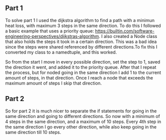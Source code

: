 ## Part 1

To solve part 1 I used the dijkstra algorithm to find a path with a minimun heat loss, with maximum 3 steps in the same direction. To do this I followed a basic example that uses a priority queue: https://builtin.com/software-engineering-perspectives/dijkstras-algorithm. I also created a Node class that also holds the steps it took in a certain direction. This was a bad idea since the steps were shared referenced by different directions.To fix this I converted my class to a namedtuple, and this worked.

So from the start I move in every possible direction, set the step to 1, saved the direction it went, and added it to the priority queue. After that I repeat the process, but for noded going in the same direction I add 1 to the current amount of steps, in that direction. Once I reach a node that exceeds the maximum amount of steps I skip that direction.

## Part 2

So for part 2 it is much nicer to separate the if statements for going in the same direction and going to different directions. So now with a minimum of 4 steps in the same direction, and a maximum of 10 steps. Every 4th step in the same direction I go every other direction, while also keep going in the same direction till 10 steps.
